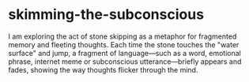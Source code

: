 # skimming-the-subconscious
I am exploring the act of stone skipping as a metaphor for fragmented memory and fleeting thoughts. Each time the stone touches the "water surface" and jump, a fragment of language—such as a word, emotional phrase, internet meme or subconscious utterance—briefly appears and fades, showing the way thoughts flicker through the mind. 
